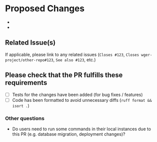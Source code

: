 # Proposed Changes

-
-

## Related Issue(s)

If applicable, please link to any related issues (`Closes #123`,
`Closes wger-project/other-repo#123`, `See also #123`, etc.)

## Please check that the PR fulfills these requirements

- [ ] Tests for the changes have been added (for bug fixes / features)
- [ ] Code has been formatted to avoid unnecessary diffs (`ruff format && isort .`)

### Other questions

* Do users need to run some commands in their local instances due to this PR
  (e.g. database migration, deployment changes)?
